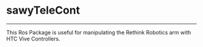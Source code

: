 # sawyTeleCont
---------------

This Ros Package is useful for manipulating the Rethink Robotics arm with HTC Vive Controllers.


